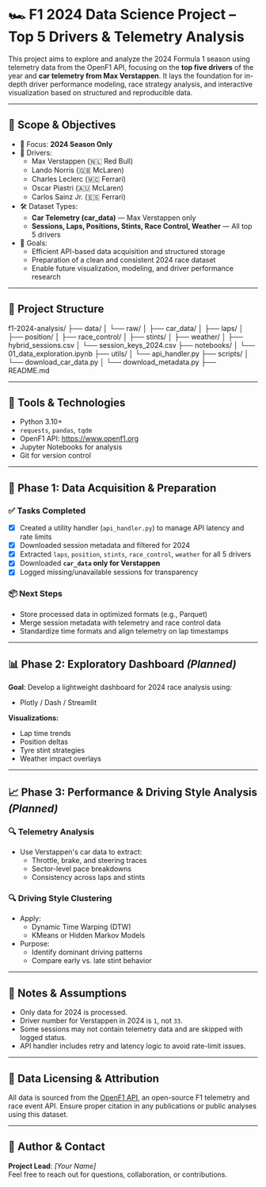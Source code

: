 # 🏎️ F1 2024 Data Science Project – Top 5 Drivers & Telemetry Analysis

This project aims to explore and analyze the 2024 Formula 1 season using telemetry data from the OpenF1 API, focusing on the **top five drivers** of the year and **car telemetry from Max Verstappen**. It lays the foundation for in-depth driver performance modeling, race strategy analysis, and interactive visualization based on structured and reproducible data.

---

## 🚦 Scope & Objectives

- 📆 Focus: **2024 Season Only**
- 🏁 Drivers:
  - Max Verstappen (🇳🇱 Red Bull)
  - Lando Norris (🇬🇧 McLaren)
  - Charles Leclerc (🇲🇨 Ferrari)
  - Oscar Piastri (🇦🇺 McLaren)
  - Carlos Sainz Jr. (🇪🇸 Ferrari)
- 🛠️ Dataset Types:
  - **Car Telemetry (car_data)** — Max Verstappen only
  - **Sessions, Laps, Positions, Stints, Race Control, Weather** — All top 5 drivers
- 📌 Goals:
  - Efficient API-based data acquisition and structured storage
  - Preparation of a clean and consistent 2024 race dataset
  - Enable future visualization, modeling, and driver performance research

---

## 📁 Project Structure
f1-2024-analysis/
├── data/
│ └── raw/
│ ├── car_data/
│ ├── laps/
│ ├── position/
│ ├── race_control/
│ ├── stints/
│ ├── weather/
│ ├── hybrid_sessions.csv
│ └── session_keys_2024.csv
├── notebooks/
│ └── 01_data_exploration.ipynb
├── utils/
│ └── api_handler.py
├── scripts/
│ └── download_car_data.py
│ └── download_metadata.py
├── README.md


---

## 🧰 Tools & Technologies

- Python 3.10+
- `requests`, `pandas`, `tqdm`
- OpenF1 API: https://www.openf1.org
- Jupyter Notebooks for analysis
- Git for version control

---

## 🧪 Phase 1: Data Acquisition & Preparation

### ✅ Tasks Completed

- [x] Created a utility handler (`api_handler.py`) to manage API latency and rate limits
- [x] Downloaded session metadata and filtered for 2024
- [x] Extracted `laps`, `position`, `stints`, `race_control`, `weather` for all 5 drivers
- [x] Downloaded **`car_data` only for Verstappen**
- [x] Logged missing/unavailable sessions for transparency

### 📦 Next Steps

- Store processed data in optimized formats (e.g., Parquet)
- Merge session metadata with telemetry and race control data
- Standardize time formats and align telemetry on lap timestamps

---

## 📊 Phase 2: Exploratory Dashboard *(Planned)*

**Goal**: Develop a lightweight dashboard for 2024 race analysis using:
- Plotly / Dash / Streamlit

**Visualizations:**
- Lap time trends
- Position deltas
- Tyre stint strategies
- Weather impact overlays

---

## 📈 Phase 3: Performance & Driving Style Analysis *(Planned)*

### 🔍 Telemetry Analysis
- Use Verstappen's car data to extract:
  - Throttle, brake, and steering traces
  - Sector-level pace breakdowns
  - Consistency across laps and stints

### 🔍 Driving Style Clustering
- Apply:
  - Dynamic Time Warping (DTW)
  - KMeans or Hidden Markov Models
- Purpose:
  - Identify dominant driving patterns
  - Compare early vs. late stint behavior

---

## 📌 Notes & Assumptions

- Only data for 2024 is processed.
- Driver number for Verstappen in 2024 is `1`, not `33`.
- Some sessions may not contain telemetry data and are skipped with logged status.
- API handler includes retry and latency logic to avoid rate-limit issues.

---

## 📂 Data Licensing & Attribution

All data is sourced from the [OpenF1 API](https://www.openf1.org), an open-source F1 telemetry and race event API. Ensure proper citation in any publications or public analyses using this dataset.

---

## 🏁 Author & Contact

**Project Lead**: *[Your Name]*  
Feel free to reach out for questions, collaboration, or contributions.
